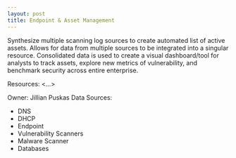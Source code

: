 ```yaml
---
layout: post
title: Endpoint & Asset Management
---
```

Synthesize multiple scanning log sources to create automated list of active assets. Allows for data from multiple sources to be integrated into a singular resource. Consolidated data is used to create a visual dashboard/tool for analysts to track assets, explore new metrics of vulnerability, and benchmark security across entire enterprise.

Resources: <…>

Owner: Jillian Puskas
Data Sources:
* DNS
* DHCP
* Endpoint
* Vulnerability Scanners
* Malware Scanner
* Databases
